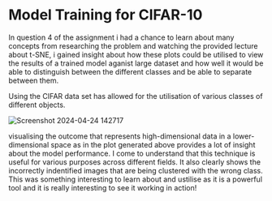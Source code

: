 # Model Training for CIFAR-10

In question 4 of the assignment i had a chance to learn about many concepts from researching the problem and watching the provided lecture
about t-SNE, i gained insight about how these plots could be utilised to view the results of a trained model aganist large
dataset and how well it would be able to distinguish between the different classes and be able to separate between them.

Using the CIFAR data set has allowed for the utilisation of various classes of different objects.


![Screenshot 2024-04-24 142717](https://github.com/esab2/esab2.github.io/assets/99470860/b82339dd-dab3-4812-a664-c7dccfbfb91c)

visualising the outcome that represents high-dimensional data in a lower-dimensional space as in the plot generated above provides a lot of insight about the model
performance. I come to understand that this technique is useful for various purposes across different fields. It also clearly shows the incorrectly indentified images
that are being clustered with the wrong class. This was something interesting to learn about and ustilise as it is a powerful tool and it is really interesting to see
it working in action!

